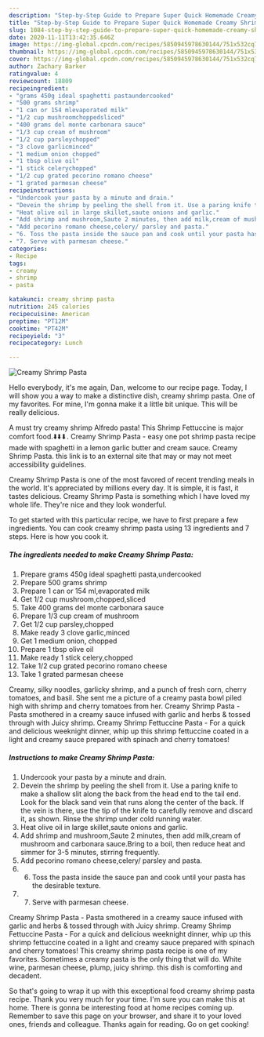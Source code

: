 ```yaml
---
description: "Step-by-Step Guide to Prepare Super Quick Homemade Creamy Shrimp Pasta"
title: "Step-by-Step Guide to Prepare Super Quick Homemade Creamy Shrimp Pasta"
slug: 1084-step-by-step-guide-to-prepare-super-quick-homemade-creamy-shrimp-pasta
date: 2020-11-11T13:42:35.646Z
image: https://img-global.cpcdn.com/recipes/5850945978630144/751x532cq70/creamy-shrimp-pasta-recipe-main-photo.jpg
thumbnail: https://img-global.cpcdn.com/recipes/5850945978630144/751x532cq70/creamy-shrimp-pasta-recipe-main-photo.jpg
cover: https://img-global.cpcdn.com/recipes/5850945978630144/751x532cq70/creamy-shrimp-pasta-recipe-main-photo.jpg
author: Zachary Barker
ratingvalue: 4
reviewcount: 18809
recipeingredient:
- "grams 450g ideal spaghetti pastaundercooked"
- "500 grams shrimp"
- "1 can or 154 mlevaporated milk"
- "1/2 cup mushroomchoppedsliced"
- "400 grams del monte carbonara sauce"
- "1/3 cup cream of mushroom"
- "1/2 cup parsleychopped"
- "3 clove garlicminced"
- "1 medium onion chopped"
- "1 tbsp olive oil"
- "1 stick celerychopped"
- "1/2 cup grated pecorino romano cheese"
- "1 grated parmesan cheese"
recipeinstructions:
- "Undercook your pasta by a minute and drain."
- "Devein the shrimp by peeling the shell from it. Use a paring knife to make a shallow slit along the back from the head end to the tail end. Look for the black sand vein that runs along the center of the back. If the vein is there, use the tip of the knife to carefully remove and discard it, as shown. Rinse the shrimp under cold running water."
- "Heat olive oil in large skillet,saute onions and garlic."
- "Add shrimp and mushroom,Saute 2 minutes, then add milk,cream of mushroom and carbonara sauce.Bring to a boil, then reduce heat and simmer for 3-5 minutes, stirring frequently."
- "Add pecorino romano cheese,celery/ parsley and pasta."
- "6. Toss the pasta inside the sauce pan and cook until your pasta has the desirable texture."
- "7. Serve with parmesan cheese."
categories:
- Recipe
tags:
- creamy
- shrimp
- pasta

katakunci: creamy shrimp pasta 
nutrition: 245 calories
recipecuisine: American
preptime: "PT12M"
cooktime: "PT42M"
recipeyield: "3"
recipecategory: Lunch

---
```



![Creamy Shrimp Pasta](https://img-global.cpcdn.com/recipes/5850945978630144/751x532cq70/creamy-shrimp-pasta-recipe-main-photo.jpg)

Hello everybody, it's me again, Dan, welcome to our recipe page. Today, I will show you a way to make a distinctive dish, creamy shrimp pasta. One of my favorites. For mine, I'm gonna make it a little bit unique. This will be really delicious.

A must try creamy shrimp Alfredo pasta! This Shrimp Fettuccine is major comfort food.⬇️⬇️⬇. Creamy Shrimp Pasta - easy one pot shrimp pasta recipe made with spaghetti in a lemon garlic butter and cream sauce. Creamy Shrimp Pasta. this link is to an external site that may or may not meet accessibility guidelines.

Creamy Shrimp Pasta is one of the most favored of recent trending meals in the world. It's appreciated by millions every day. It is simple, it is fast, it tastes delicious. Creamy Shrimp Pasta is something which I have loved my whole life. They're nice and they look wonderful.


To get started with this particular recipe, we have to first prepare a few ingredients. You can cook creamy shrimp pasta using 13 ingredients and 7 steps. Here is how you cook it.

<!--inarticleads1-->

##### The ingredients needed to make Creamy Shrimp Pasta:

1. Prepare grams 450g ideal spaghetti pasta,undercooked
1. Prepare 500 grams shrimp
1. Prepare 1 can or 154 ml,evaporated milk
1. Get 1/2 cup mushroom,chopped,sliced
1. Take 400 grams del monte carbonara sauce
1. Prepare 1/3 cup cream of mushroom
1. Get 1/2 cup parsley,chopped
1. Make ready 3 clove garlic,minced
1. Get 1 medium onion, chopped
1. Prepare 1 tbsp olive oil
1. Make ready 1 stick celery,chopped
1. Take 1/2 cup grated pecorino romano cheese
1. Take 1 grated parmesan cheese


Creamy, silky noodles, garlicky shrimp, and a punch of fresh corn, cherry tomatoes, and basil. She sent me a picture of a creamy pasta bowl piled high with shrimp and cherry tomatoes from her. Creamy Shrimp Pasta - Pasta smothered in a creamy sauce infused with garlic and herbs &amp; tossed through with Juicy shrimp. Creamy Shrimp Fettuccine Pasta - For a quick and delicious weeknight dinner, whip up this shrimp fettuccine coated in a light and creamy sauce prepared with spinach and cherry tomatoes! 

<!--inarticleads2-->

##### Instructions to make Creamy Shrimp Pasta:

1. Undercook your pasta by a minute and drain.
1. Devein the shrimp by peeling the shell from it. Use a paring knife to make a shallow slit along the back from the head end to the tail end. Look for the black sand vein that runs along the center of the back. If the vein is there, use the tip of the knife to carefully remove and discard it, as shown. Rinse the shrimp under cold running water.
1. Heat olive oil in large skillet,saute onions and garlic.
1. Add shrimp and mushroom,Saute 2 minutes, then add milk,cream of mushroom and carbonara sauce.Bring to a boil, then reduce heat and simmer for 3-5 minutes, stirring frequently.
1. Add pecorino romano cheese,celery/ parsley and pasta.
1. 6. Toss the pasta inside the sauce pan and cook until your pasta has the desirable texture.
1. 7. Serve with parmesan cheese.


Creamy Shrimp Pasta - Pasta smothered in a creamy sauce infused with garlic and herbs &amp; tossed through with Juicy shrimp. Creamy Shrimp Fettuccine Pasta - For a quick and delicious weeknight dinner, whip up this shrimp fettuccine coated in a light and creamy sauce prepared with spinach and cherry tomatoes! This creamy shrimp pasta recipe is one of my favorites. Sometimes a creamy pasta is the only thing that will do. White wine, parmesan cheese, plump, juicy shrimp. this dish is comforting and decadent. 

So that's going to wrap it up with this exceptional food creamy shrimp pasta recipe. Thank you very much for your time. I'm sure you can make this at home. There is gonna be interesting food at home recipes coming up. Remember to save this page on your browser, and share it to your loved ones, friends and colleague. Thanks again for reading. Go on get cooking!
